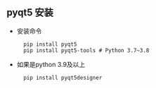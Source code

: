 ##  pyqt5 安装
- 安装命令

		pip install pyqt5
		pip install pyqt5-tools # Python 3.7~3.8
- 如果是python 3.9及以上

		pip install pyqt5designer
